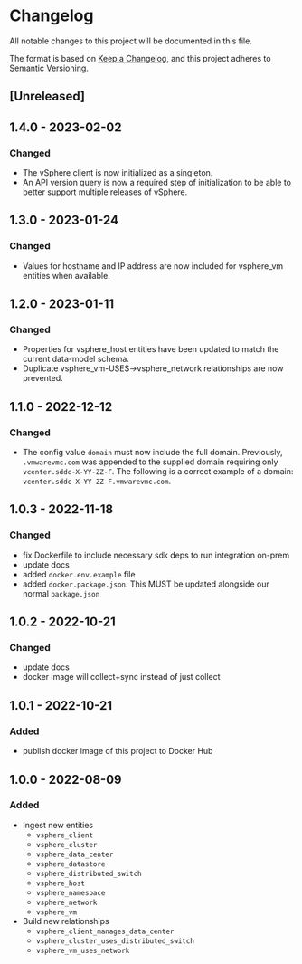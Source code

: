# Changelog

All notable changes to this project will be documented in this file.

The format is based on [Keep a Changelog](https://keepachangelog.com/en/1.0.0/),
and this project adheres to
[Semantic Versioning](https://semver.org/spec/v2.0.0.html).

## [Unreleased]

## 1.4.0 - 2023-02-02

### Changed

- The vSphere client is now initialized as a singleton.
- An API version query is now a required step of initialization to be able to
  better support multiple releases of vSphere.

## 1.3.0 - 2023-01-24

### Changed

- Values for hostname and IP address are now included for vsphere_vm entities
  when available.

## 1.2.0 - 2023-01-11

### Changed

- Properties for vsphere_host entities have been updated to match the current
  data-model schema.
- Duplicate vsphere_vm-USES->vsphere_network relationships are now prevented.

## 1.1.0 - 2022-12-12

### Changed

- The config value `domain` must now include the full domain. Previously,
  `.vmwarevmc.com` was appended to the supplied domain requiring only
  `vcenter.sddc-X-YY-ZZ-F`. The following is a correct example of a domain:
  `vcenter.sddc-X-YY-ZZ-F.vmwarevmc.com`.

## 1.0.3 - 2022-11-18

### Changed

- fix Dockerfile to include necessary sdk deps to run integration on-prem
- update docs
- added `docker.env.example` file
- added `docker.package.json`. This MUST be updated alongside our normal
  `package.json`

## 1.0.2 - 2022-10-21

### Changed

- update docs
- docker image will collect+sync instead of just collect

## 1.0.1 - 2022-10-21

### Added

- publish docker image of this project to Docker Hub

## 1.0.0 - 2022-08-09

### Added

- Ingest new entities
  - `vsphere_client`
  - `vsphere_cluster`
  - `vsphere_data_center`
  - `vsphere_datastore`
  - `vsphere_distributed_switch`
  - `vsphere_host`
  - `vsphere_namespace`
  - `vsphere_network`
  - `vsphere_vm`
- Build new relationships
  - `vsphere_client_manages_data_center`
  - `vsphere_cluster_uses_distributed_switch`
  - `vsphere_vm_uses_network`
